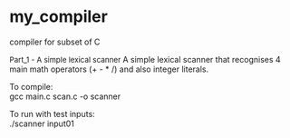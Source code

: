 # my_compiler
 compiler for subset of C
 
<font size="2">Part_1 - A simple lexical scanner </font>
A simple lexical scanner that recognises 4 main math operators (+ - * /) and also integer literals.  

To compile:  
gcc main.c scan.c -o scanner  

To run with test inputs:  
./scanner input01  
